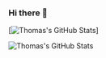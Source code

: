### Hi there 👋

[![Thomas's GitHub Stats](https://github-profile-trophy.vercel.app/?username=thliang01&margin-w=25&include_all_commits=true&count_private=true)]

![Thomas's GitHub Stats](https://github-readme-stats.vercel.app/api?username=thliang01&show_icons=true&include_all_commits=true&count_private=true&bg_color=30,e96443,904e95&title_color=fff&text_color=fff)
